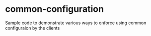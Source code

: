 # common-configuration
Sample code to demonstrate various ways to enforce using common configuraion by the clients
